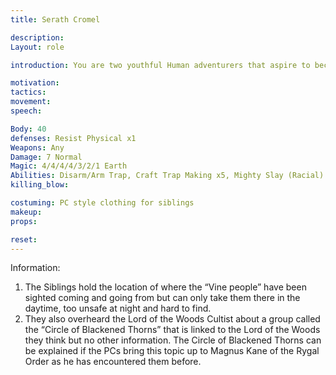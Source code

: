 ```yaml
---
title: Serath Cromel

description: 
Layout: role

introduction: You are two youthful Human adventurers that aspire to become Rangers of Stonewood. Your only crime was being in the wrong place at the wrong time with these Cultists. Your training saved you from certain death, but it didn’t get you out of the fire yet. Your father was a proud Ranger of the Stonewood Watch, Huldin Treehawk.

motivation: 
tactics: 
movement:
speech:

Body: 40
defenses: Resist Physical x1
Weapons: Any
Damage: 7 Normal
Magic: 4/4/4/4/3/2/1 Earth
Abilities: Disarm/Arm Trap, Craft Trap Making x5, Mighty Slay (Racial) x1, Read and Write, Read Magic, First Aid, Healing Arts, CO Ranger x5
killing_blow: 

costuming: PC style clothing for siblings
makeup:
props: 

reset:
---
```



Information: 
1) The Siblings hold the location of where the “Vine people” have been sighted coming and going from but can only take them there in the daytime, too unsafe at night and hard to find. 
2) They also overheard the Lord of the Woods Cultist about a group called the “Circle of Blackened Thorns” that is linked to the Lord of the Woods they think but no other information. The Circle of Blackened Thorns can be explained if the PCs bring this topic up to Magnus Kane of the Rygal Order as he has encountered them before.

